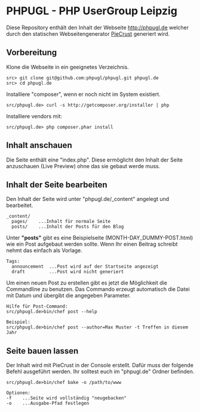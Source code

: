 # PHPUGL - PHP UserGroup Leipzig

Diese Repository enthält den Inhalt der Webseite http://phpugl.de welcher durch den statischen Webseitengenerator [PieCrust] generiert wird.

[PieCrust]: http://bolt80.com/piecrust/

## Vorbereitung

Klone die Webseite in ein geeignetes Verzeichnis.

    src> git clone git@github.com:phpugl/phpugl.git phpugl.de
    src> cd phpugl.de

Installiere "composer", wenn er noch nicht im System existiert.

    src/phpugl.de> curl -s http://getcomposer.org/installer | php

Installiere vendors mit:

    src/phpugl.de> php composer.phar install 

## Inhalt anschauen

Die Seite enthält eine "index.php". Diese ermöglicht den Inhalt der Seite anzuschauen (Live Preview) ohne das sie gebaut werde muss.

## Inhalt der Seite bearbeiten

Den Inhalt der Seite wird unter "phpugl.de/_content" angelegt und bearbeitet.

    _content/
      pages/    ...Inhalt für normale Seite
      posts/    ...Inhalt der Posts für den Blog

Unter **"posts"** gibt es eine Beispielseite (MONTH-DAY_DUMMY-POST.html) wie ein Post aufgebaut werden sollte. Wenn Ihr einen Beitrag schreibt nehmt das einfach als Vorlage.

    Tags:
      announcement  ...Post wird auf der Startseite angezeigt
      draft         ...Post wird nicht generiert

Um einen neuen Post zu erstellen gibt es jetzt die Möglichkeit die Commandline zu benutzen. Das Commando erzeugt automatisch die Datei mit Datum und übergibt die angegeben Parameter.

    Hilfe für Post-Command:
    src/phpugl.de>bin/chef post --help
    
    Beispiel:
    src/phpugl.de>bin/chef post --author=Max Muster -t Treffen in diesem Jahr

## Seite bauen lassen

Der Inhalt wird mit PieCrust in der Console erstellt. Dafür muss der folgende Befehl ausgeführt werden. Ihr solltest euch im "phpugl.de" Ordner befinden.

    src/phpugl.de>bin/chef bake -o /path/to/www

    Optionen:
    -f    ...Seite wird vollständig "neugebacken"
    -o    ...Ausgabe-Pfad festlegen
